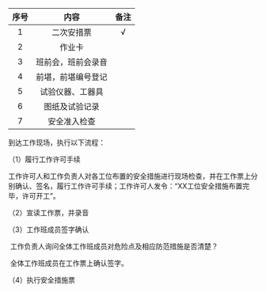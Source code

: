 

| 序号 |        内容        | 备注 |
| :--: | :----------------: | :--: |
|  1   |     二次安措票     |  √   |
|  2   |       作业卡       |      |
|  3   | 班前会，班前会录音 |      |
|  4   | 前堪，前堪编号登记 |      |
|  5   |  试验仪器、工器具  |      |
|  6   |   图纸及试验记录   |      |
|  7   |    安全准入检查    |      |

到达工作现场，执行以下流程：

（1）履行工作许可手续

  工作许可人和工作负责人对各工位布置的安全措施进行现场检查，并在工作票上分别确认、签名，履行工作许可手续；工作许可人发令：“XX工位安全措施布置完毕，许可开工”。

（2）宣读工作票，并录音

（3）工作班成员签字确认

​	工作负责人询问全体工作班成员对危险点及相应防范措施是否清楚？

​	全体工作班成员在工作票上确认签字。

（4）执行安全措施票